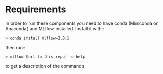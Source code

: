 # Requirements

In order to run these components you need to have conda (Miniconda or Anaconda) and MLflow installed.
Install it with::

    > conda install mlflow=2.0.1

then run::

    > mlflow [url to this repo] -e help

to get a description of the commands.
